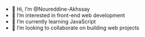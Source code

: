 - 👋 Hi, I’m @Noureddine-Akhssay
- 👀 I’m interested in front-end web development
- 🌱 I’m currently learning JavaScript
- 💞️ I’m looking to collaborate on building web projects 

<!---
Noureddine-Akhssay/Noureddine-Akhssay is a ✨ special ✨ repository because its `README.md` (this file) appears on your GitHub profile.
You can click the Preview link to take a look at your changes.
--->
